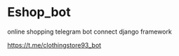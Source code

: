 # Eshop_bot
 online shopping telegram bot connect django framework


https://t.me/clothingstore93_bot
